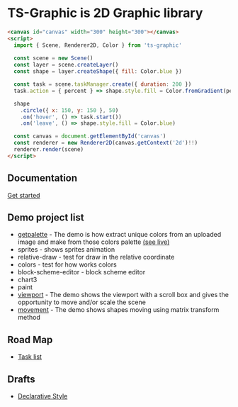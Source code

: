 # TS-Graphic is 2D Graphic library

```html
<canvas id="canvas" width="300" height="300"></canvas>
<script>
  import { Scene, Renderer2D, Color } from 'ts-graphic'
  
  const scene = new Scene()
  const layer = scene.createLayer()
  const shape = layer.createShape({ fill: Color.blue })

  const task = scene.taskManager.create({ duration: 200 })
  task.action = { percent } => shape.style.fill = Color.fromGradient(percent / 100, [Color.blue, Color.red])

  shape
    .circle({ x: 150, y: 150 }, 50)
    .on('hover', () => task.start())
    .on('leave', () => shape.style.fill = Color.blue)

  const canvas = document.getElementById('canvas')
  const renderer = new Renderer2D(canvas.getContext('2d')!!)
  renderer.render(scene)
</script>
```

## Documentation

[Get started](./docs/core/index.md)

## Demo project list

* [getpalette](./src/demo/getpalette/README.md) - The demo is how extract unique colors from an uploaded image and make from those colors palette [(see live)](https://getpalette.github.io/)
* sprites - shows sprites animation
* relative-draw - test for draw in the relative coordinate
* colors - test for how works colors
* block-scheme-editor - block scheme editor
* chart3
* paint
* [viewport](./src/demo/viewport/README.md) - The demo shows the viewport with a scroll box and gives the opportunity to move and/or scale the scene
* [movement](./src/demo/movement/README.md) - The demo shows shapes moving using matrix transform method

## Road Map  
* [Task list](tasks.todo)

## Drafts

* [Declarative Style](/docs/core/declarative-style.md)